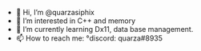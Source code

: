 - 👋 Hi, I’m @quarzasiphix
- 👀 I’m interested in C++ and memory
- 🌱 I’m currently learning Dx11, data base management. 
- 📫 How to reach me:
	°discord: quarza#8935


<!---
quarzasiphix/quarzasiphix is a ✨ special ✨ repository because its `README.md` (this file) appears on your GitHub profile.
You can click the Preview link to take a look at your changes.
--->
